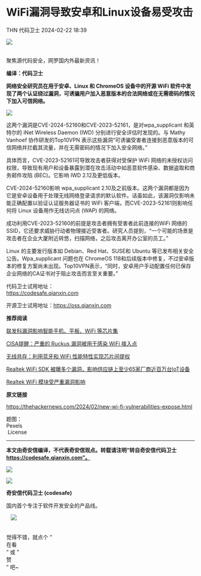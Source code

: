 #  WiFi漏洞导致安卓和Linux设备易受攻击   
THN  代码卫士   2024-02-22 18:39  
  
![](https://mmbiz.qpic.cn/mmbiz_gif/Az5ZsrEic9ot90z9etZLlU7OTaPOdibteeibJMMmbwc29aJlDOmUicibIRoLdcuEQjtHQ2qjVtZBt0M5eVbYoQzlHiaw/640?wx_fmt=gif "")  
  
   
聚焦源代码安全，网罗国内外最新资讯！  
  
**编译：代码卫士**  
  
**网络安全研究员在用于安卓、Linux 和 ChromeOS 设备中的开源 WiFi 软件中发现了两个认证绕过漏洞，可诱骗用户加入恶意版本的合法网络或在无需密码的情况下加入可信网络。**  
  
  
![](https://mmbiz.qpic.cn/mmbiz_png/oBANLWYScMRoCrCAgkmRiaThl4MMrLrHkWc5uPK9MxEhgYBWua1x8gwkRwnO0YDTgfNSS6kc14t887MYrOeotIQ/640?wx_fmt=png&from=appmsg "")  
  
  
这两个漏洞是CVE-2024-52160和CVE-2023-52161，是对wpa_supplicant 和英特尔的 iNet Wireless Daemon (IWD) 分别进行安全评估时发现的。与 Mathy Vanhoef 协作研发的Top10VPN 表示这些漏洞“可诱骗受害者连接到恶意版本的可信网络并拦截其流量，并在无需密码的情况下加入安全网络。”  
  
具体而言，CVE-2023-52161可导致攻击者获得对受保护 WiFi 网络的未授权访问权限，导致现有用户和设备暴露到潜在攻击活动中如恶意软件感染、数据盗取和商务邮件攻陷 (BEC)。它影响 IWD 2.12及更低版本。  
  
CVE-2024-52160影响 wpa_supplicant 2.10及之前版本。这两个漏洞都是因为它是安卓设备用于处理无线网络登录请求的默认软件。话虽如此，该漏洞仅影响未能正确配置以验证认证服务器证书的 WiFi 客户端，而CVE-2023-52161则影响任何将 Linux 设备用作无线访问点 (WAP) 的网络。  
  
成功利用CVE-2023-52160的前提是攻击者拥有受害者此前连接的WiFi 网络的SSID，它还要求威胁行动者物理接近受害者。研究人员提到，“一个可能的场景是攻击者在企业大厦附近转悠，扫描网络，之后攻击离开办公室的员工。”  
  
Linux 的主要发行版本如 Debian、Red Hat、SUSE和 Ubuntu 等已发布相关安全公告。Wpa_supplicant 问题也在 ChromeOS 118和后续版本中修复，不过安卓版本的修复方案尚未出现。Top10VPN表示，“同时，安卓用户手动配置任何已保存企业网络的CA证书对于阻止攻击而言至关重要。”  
  
  
代码卫士试用地址：  
https://codesafe.qianxin.com  
  
开源卫士试用地址：https://oss.qianxin.com  
  
  
  
  
  
  
  
  
  
  
  
  
**推荐阅读**  
  
[联发科漏洞影响智能手机、平板、WiFi 等芯片集](http://mp.weixin.qq.com/s?__biz=MzI2NTg4OTc5Nw==&mid=2247516937&idx=2&sn=65d504384b5ecc49b9c872f25971c1d9&chksm=ea94b263dde33b75aa7bd18b0397741b6641cd7b8e5a8e4ccfb85a349ff055e359e2aaccdaf6&scene=21#wechat_redirect)  
  
  
[CISA提醒：严重的 Ruckus 漏洞被用于感染 WiFi 接入点](http://mp.weixin.qq.com/s?__biz=MzI2NTg4OTc5Nw==&mid=2247516487&idx=2&sn=a0bd3a1e5ae0747b856ff42a50636fa1&chksm=ea94b02ddde3393b8a0a1ef90ddb1b3ee7f686b99ca6be0fbe36815c0c1d139cd46fda753f61&scene=21#wechat_redirect)  
  
  
[无线共存：利用蓝牙和 WiFi 性能特性实现芯片间提权](http://mp.weixin.qq.com/s?__biz=MzI2NTg4OTc5Nw==&mid=2247509867&idx=2&sn=19471663d9505977efc3cef7e3a39044&chksm=ea949601dde31f17f54444101a87df6a48f743a459bdb122596fc52ff8d133aea1d207ff3488&scene=21#wechat_redirect)  
  
  
[Realtek WiFi SDK 被曝多个漏洞，影响供应链上至少65家厂商近百万台IoT设备](http://mp.weixin.qq.com/s?__biz=MzI2NTg4OTc5Nw==&mid=2247507215&idx=1&sn=7c95fd8598c4f33e573e12e6f92c9808&chksm=ea94ec65dde36573649c4936289838a96ef4d81fe5a5b17b6c5f3603897fa056588850c946ae&scene=21#wechat_redirect)  
  
  
[Realtek WiFi 模块受严重漏洞影响](http://mp.weixin.qq.com/s?__biz=MzI2NTg4OTc5Nw==&mid=2247505420&idx=2&sn=3bad3c929dfcd5812faed3393720d838&chksm=ea94e766dde36e70a8736027601336b5df286e4893b5cd484a1cd4df969185b924568ea445b3&scene=21#wechat_redirect)  
  
  
  
  
**原文链接**  
  
  
https://thehackernews.com/2024/02/new-wi-fi-vulnerabilities-expose.html  
  
  
题图：  
Pexels  
 License  
  
****  
**本文由奇安信编译，不代表奇安信观点。转载请注明“转自奇安信代码卫士 https://codesafe.qianxin.com”。**  
  
  
  
  
![](https://mmbiz.qpic.cn/mmbiz_jpg/oBANLWYScMSf7nNLWrJL6dkJp7RB8Kl4zxU9ibnQjuvo4VoZ5ic9Q91K3WshWzqEybcroVEOQpgYfx1uYgwJhlFQ/640?wx_fmt=jpeg "")  
  
![](https://mmbiz.qpic.cn/mmbiz_jpg/oBANLWYScMSN5sfviaCuvYQccJZlrr64sRlvcbdWjDic9mPQ8mBBFDCKP6VibiaNE1kDVuoIOiaIVRoTjSsSftGC8gw/640?wx_fmt=jpeg "")  
  
**奇安信代码卫士 (codesafe)**  
  
国内首个专注于软件开发安全的产品线。  
  
   ![](https://mmbiz.qpic.cn/mmbiz_gif/oBANLWYScMQ5iciaeKS21icDIWSVd0M9zEhicFK0rbCJOrgpc09iaH6nvqvsIdckDfxH2K4tu9CvPJgSf7XhGHJwVyQ/640?wx_fmt=gif "")  
  
   
觉得不错，就点个 “  
在看  
” 或 "  
赞  
” 吧~  
  
